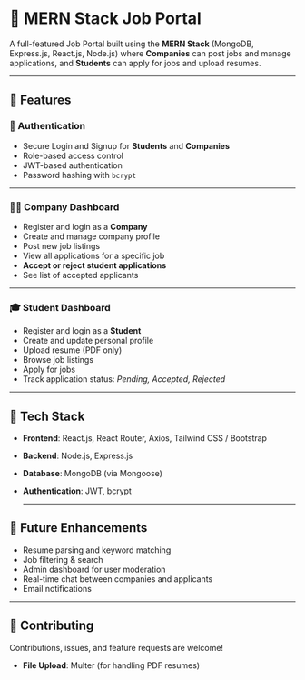 # 💼 MERN Stack Job Portal

A full-featured Job Portal built using the **MERN Stack** (MongoDB, Express.js, React.js, Node.js) where **Companies** can post jobs and manage applications, and **Students** can apply for jobs and upload resumes.

---

## 🚀 Features

### 🔐 Authentication
- Secure Login and Signup for **Students** and **Companies**
- Role-based access control
- JWT-based authentication
- Password hashing with `bcrypt`

---

### 🧑‍💼 Company Dashboard
- Register and login as a **Company**
- Create and manage company profile
- Post new job listings
- View all applications for a specific job
- **Accept or reject student applications**
- See list of accepted applicants

---

### 🎓 Student Dashboard
- Register and login as a **Student**
- Create and update personal profile
- Upload resume (PDF only)
- Browse job listings
- Apply for jobs
- Track application status: *Pending, Accepted, Rejected*

---

## 🧰 Tech Stack

- **Frontend**: React.js, React Router, Axios, Tailwind CSS / Bootstrap
- **Backend**: Node.js, Express.js
- **Database**: MongoDB (via Mongoose)
- **Authentication**: JWT, bcrypt

  ---

## 🧪 Future Enhancements
- Resume parsing and keyword matching
- Job filtering & search
- Admin dashboard for user moderation
- Real-time chat between companies and applicants
- Email notifications
  
---

## 🙌 Contributing
Contributions, issues, and feature requests are welcome!
- **File Upload**: Multer (for handling PDF resumes)



